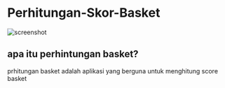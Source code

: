 # Perhitungan-Skor-Basket
![screenshot](http://1.bp.blogspot.com/-j0AIqIvBm0g/VjLkJU_gT0I/AAAAAAAABQY/6o--EJVnibI/s1600/basketball-score-counter-android-app.png)
## apa itu perhintungan basket?
prhitungan basket adalah aplikasi yang berguna untuk menghitung score basket

